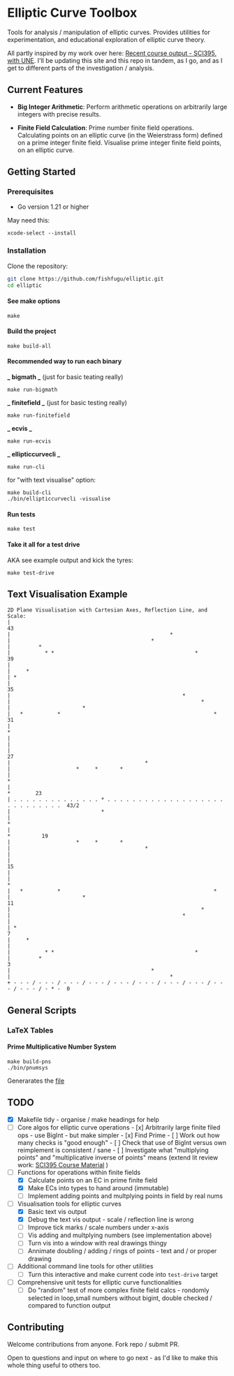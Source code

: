 # Elliptic Curve Toolbox

Tools for analysis / manipulation of elliptic curves. Provides utilities for experimentation, and educational exploration of elliptic curve theory.

All partly inspired by my work over here: [Recent course output - SCI395, with UNE](https://www.creativearts.com.au/maths/une/sci395). I'll be updating this site and this repo in tandem, as I go, and as I get to different parts of the investigation / analysis.

## Current Features

- **Big Integer Arithmetic**: Perform arithmetic operations on arbitrarily large integers with precise results.

- **Finite Field Calculation**: Prime number finite field operations. Calculating points on an elliptic curve (in the Weierstrass form) defined on a prime integer finite field. Visualise prime integer finite field points, on an elliptic curve.

## Getting Started

### Prerequisites

- Go version 1.21 or higher

May need this:

```
xcode-select --install
```

### Installation

Clone the repository:

```bash
git clone https://github.com/fishfugu/elliptic.git
cd elliptic
```

#### See make options

```
make
```

#### Build the project

```
make build-all
```

#### Recommended way to run each binary

**_ bigmath _**
(just for basic teating really)

```
make run-bigmath
```

**_ finitefield _**
(just for basic testing really)

```
make run-finitefield
```

**_ ecvis _**

```
make run-ecvis
```

**_ ellipticcurvecli _**

```
make run-cli
```

for "with text visualise" option:

```
make build-cli
./bin/ellipticcurvecli -visualise
```

#### Run tests

```
make test
```

#### Take it all for a test drive

AKA see example output and kick the tyres:

```
make test-drive
```

## Text Visualisation Example

```
2D Plane Visualisation with Cartesian Axes, Reflection Line, and Scale:
|                                                                                        43
|                                                   *
|                                             *
|         *
|           * *                                             *                            39
|
|     *
| *
|                                                                                        35
|                                                       *
|                                                             *
|                       *
|   *           *                                                 *                      31
|                                                                           *
|
|
|                                                                                        27
|                                           *
|                     *     *       *
|                                                                             *
|                                                                               *        23
| . . . . . . . . . . . . . . * . . . . . . . . . . . . . . . . . . . . . . . . . . . .  43/2
|                             *
|                                                                               *
|                                                                             *          19
|                     *     *       *
|                                           *
|
|                                                                                        15
|
|                                                                           *
|   *           *                                                 *
|                       *                                                                11
|                                                             *
|                                                       *
|
| *                                                                                      7
|     *
|
|           * *                                             *
|         *                                                                              3
|                                             *
|                                                   *
+ - - - / - - - / - - - / - - - / - - - / - - - / - - - / - - - / - - - / - - - / - * -  0
```

## General Scripts

### LaTeX Tables

#### Prime Multiplicative Number System

```
make build-pns
./bin/pnumsys
```

Generarates the [file](./doc/latex/prime_exponents_table.tex)

## TODO

- [x] Makefile tidy - organise / make headings for help
- [ ] Core algos for elliptic curve operations - [x] Arbitrarily large finite filed ops - use BigInt - but make simpler - [x] Find Prime - [ ] Work out how many checks is "good enough" - [ ] Check that use of BigInt versus own reimplement is consistent / sane - [ ] Investigate what "multiplying points" and "multiplicative inverse of points" means (extend lit review work: [SCI395 Course Material](https://www.creativearts.com.au/maths/une/sci395)
      )
- [ ] Functions for operations within finite fields
  - [x] Calculate points on an EC in prime finite field
  - [x] Make ECs into types to hand around (immutable)
  - [ ] Implement adding points and multplying points in field by real nums
- [ ] Visualisation tools for elliptic curves
  - [x] Basic text vis output
  - [x] Debug the text vis output - scale / reflection line is wrong
  - [ ] Improve tick marks / scale numbers under x-axis
  - [ ] Vis adding and multplying numbers (see implementation above)
  - [ ] Turn vis into a window with real drawings thingy
  - [ ] Annimate doubling / adding / rings of points - text and / or proper drawing
- [ ] Additional command line tools for other utilities
  - [ ] Turn this interactive and make current code into `test-drive` target
- [ ] Comprehensive unit tests for elliptic curve functionalities
  - [ ] Do "random" test of more complex finite field calcs - rondomly selected in loop,small numbers without bigint, double checked / compared to function output

## Contributing

Welcome contributions from anyone. Fork repo / submit PR.

Open to questions and input on where to go next - as I'd like to make this whole thing useful to others too.
